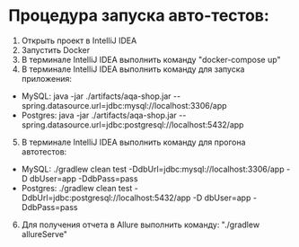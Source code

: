 # Процедура запуска авто-тестов:

1) Открыть проект в IntelliJ IDEA
2) Запустить Docker
3) В терминале IntelliJ IDEA выполнить команду "docker-compose up"
4) В терминале IntelliJ IDEA выполнить команду для запуска приложения:
- MySQL: java -jar ./artifacts/aqa-shop.jar --spring.datasource.url=jdbc:mysql://localhost:3306/app
- Postgres: java -jar ./artifacts/aqa-shop.jar --spring.datasource.url=jdbc:postgresql://localhost:5432/app
5) В терминале IntelliJ IDEA выполнить команду для прогона автотестов:
- MySQL: ./gradlew clean test -DdbUrl=jdbc:mysql://localhost:3306/app -D dbUser=app -DdbPass=pass
- Postgres: ./gradlew clean test -DdbUrl=jdbc:postgresql://localhost:5432/app -D dbUser=app -DdbPass=pass
6) Для получения отчета в Allure выполнить команду: "./gradlew allureServe"

